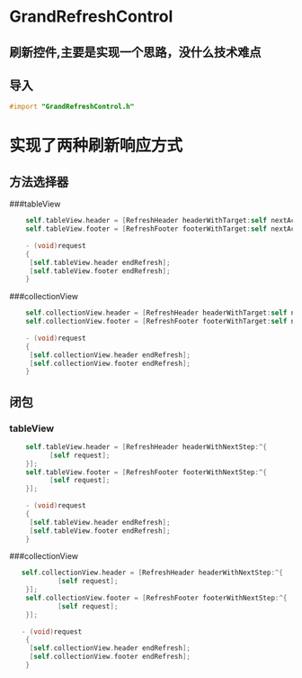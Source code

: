 # GrandRefreshControl
刷新控件,主要是实现一个思路，没什么技术难点
---

导入
---

```objective-c
#import "GrandRefreshControl.h"
```
实现了两种刷新响应方式
===

方法选择器
---

###tableView
```objective-c
    self.tableView.header = [RefreshHeader headerWithTarget:self nextAction:@selector(request)];
    self.tableView.footer = [RefreshFooter footerWithTarget:self nextAction:@selector(request)];
    
    - (void)request
    {
     [self.tableView.header endRefresh];
     [self.tableView.footer endRefresh];
    }
```
###collectionView
```objective-c
    self.collectionView.header = [RefreshHeader headerWithTarget:self nextAction:@selector(request)];
    self.collectionView.footer = [RefreshFooter footerWithTarget:self nextAction:@selector(request)];
    
    - (void)request
    {
     [self.collectionView.header endRefresh];
     [self.collectionView.footer endRefresh];
    }
```
闭包
---

### tableView
```objective-c
    self.tableView.header = [RefreshHeader headerWithNextStep:^{
          [self request];
    }];
    self.tableView.footer = [RefreshFooter footerWithNextStep:^{
          [self request];
    }];
    
    - (void)request
    {
     [self.tableView.header endRefresh];
     [self.tableView.footer endRefresh];
    }
```
###collectionView
```objective-c
   self.collectionView.header = [RefreshHeader headerWithNextStep:^{
            [self request];
    }];
    self.collectionView.footer = [RefreshFooter footerWithNextStep:^{
            [self request];
    }];
    
   - (void)request
    {
     [self.collectionView.header endRefresh];
     [self.collectionView.footer endRefresh];
    }
```
